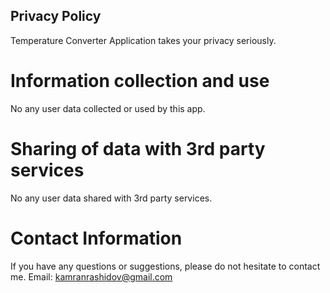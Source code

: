 ## Privacy Policy <br />
Temperature Converter Application takes your privacy seriously. 

# Information collection and use <br />
No any user data collected or used by this app.

# Sharing of data with 3rd party services <br />
No any user data shared with 3rd party services.

# Contact Information <br />
If you have any questions or suggestions, please do not hesitate to contact me.
Email: kamranrashidov@gmail.com
